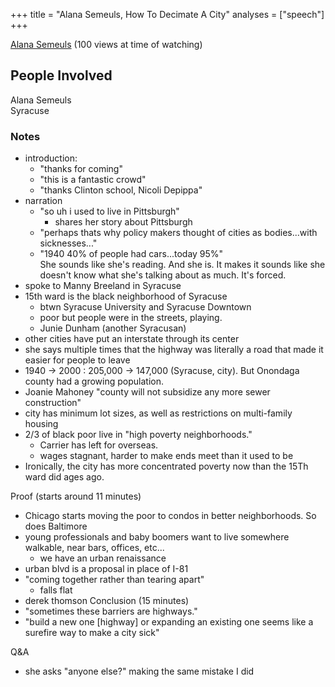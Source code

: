 +++
title = "Alana Semeuls, How To Decimate A City"
analyses = ["speech"]
+++


[Alana Semeuls](https://www.youtube.com/watch?v=DK-f7EnyDWs) (100 views at time of watching)

## People Involved
Alana Semeuls  
Syracuse

### Notes
- introduction:
  - "thanks for coming"
  - "this is a fantastic crowd"
  - "thanks Clinton school, Nicoli Depippa"
- narration
  - "so uh i used to live in Pittsburgh"  
    - shares her story about Pittsburgh  
  - "perhaps thats why policy makers thought of cities as bodies...with sicknesses..."  
  - "1940 40% of people had cars...today 95%"  
She sounds like she's reading. And she is. It makes it sounds like she doesn't know what she's talking about as much. It's forced.  
- spoke to Manny Breeland in Syracuse
- 15th ward is the black neighborhood of Syracuse
  - btwn Syracuse University and Syracuse Downtown
  - poor but people were in the streets, playing. 
  - Junie Dunham (another Syracusan)
- other cities have put an interstate through its center
- she says multiple times that the highway was literally a road that made it easier for people to leave
- 1940 -> 2000 : 205,000 -> 147,000 (Syracuse, city). But Onondaga county had a growing population.  
- Joanie Mahoney "county will not subsidize any more sewer construction"
- city has minimum lot sizes, as well as restrictions on multi-family housing
- 2/3 of black poor live in "high poverty neighborhoods."
  - Carrier has left for overseas.
  - wages stagnant, harder to make ends meet than it used to be
- Ironically, the city has more concentrated poverty now than the 15Th ward did ages ago.
  
Proof (starts around 11 minutes)  
- Chicago starts moving the poor to condos in better neighborhoods. So does Baltimore  
- young professionals and baby boomers want to live somewhere walkable, near bars, offices, etc...
  - we have an urban renaissance 
- urban blvd is a proposal in place of I-81
- "coming together rather than tearing apart"
  - falls flat 
- derek thomson
Conclusion (15 minutes)  
- "sometimes these barriers are highways."
- "build a new one [highway] or expanding an existing one seems like a surefire way to make a city sick"

Q&A
- she asks "anyone else?" making the same mistake I did 
